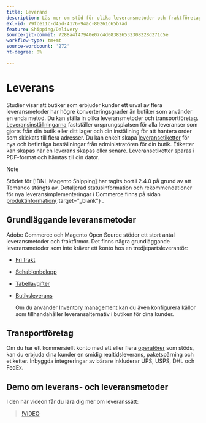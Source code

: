 ```yaml
---
title: Leverans
description: Läs mer om stöd för olika leveransmetoder och fraktföretag som ni kan erbjuda era kunder.
exl-id: 79fce11c-d45d-4176-94ac-80261c65b7ad
feature: Shipping/Delivery
source-git-commit: 7288a4f47940e07c4d083826532308228d271c5e
workflow-type: tm+mt
source-wordcount: '272'
ht-degree: 0%

---
```


# Leverans

Studier visar att butiker som erbjuder kunder ett urval av flera leveransmetoder har högre konverteringsgrader än butiker som använder en enda metod. Du kan ställa in olika leveransmetoder och transportföretag. [Leveransinställningarna](shipping-settings.md) fastställer ursprungsplatsen för alla leveranser som gjorts från din butik eller ditt lager och din inställning för att hantera order som skickats till flera adresser. Du kan enkelt skapa [leveransetiketter](shipping-labels.md) för nya och befintliga beställningar från administratören för din butik. Etiketter kan skapas när en leverans skapas eller senare. Leveransetiketter sparas i PDF-format och hämtas till din dator.

>[!NOTE]
>
>Stödet för [!DNL Magento Shipping] har tagits bort i 2.4.0 på grund av att Temando stängts av. Detaljerad statusinformation och rekommendationer för nya leveransimplementeringar i Commerce finns på sidan [produktinformation](https://business.adobe.com/se/products/magento/shipping.html){:target="_blank"} .

## Grundläggande leveransmetoder

Adobe Commerce och Magento Open Source stöder ett stort antal leveransmetoder och fraktfirmor. Det finns några grundläggande leveransmetoder som inte kräver ett konto hos en tredjepartsleverantör:

* [Fri frakt](shipping-free.md)

* [Schablonbelopp](shipping-flat-rate.md)

* [Tabellavgifter](shipping-table-rate.md)

* [Butiksleverans](shipping-in-store-delivery.md)

  Om du använder [Inventory management](../inventory-management/introduction.md) kan du även konfigurera källor som tillhandahåller leveransalternativ i butiken för dina kunder.

## Transportföretag

Om du har ett kommersiellt konto med ett eller flera [operatörer](carriers.md) som stöds, kan du erbjuda dina kunder en smidig realtidsleverans, paketspårning och etiketter. Inbyggda integreringar av bärare inkluderar UPS, USPS, DHL och FedEx.

## Demo om leverans- och leveransmetoder

I den här videon får du lära dig mer om leveranssätt:

>[!VIDEO](https://video.tv.adobe.com/v/343658/?quality=12&learn=on)
